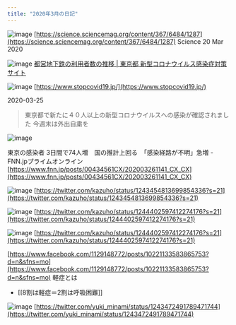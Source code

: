 ```yaml
---
title: "2020年3月の日記"
---
```



![image](https://gyazo.com/4047e64089dd3aea4fc64ce1322ae032/thumb/1000)
[https://science.sciencemag.org/content/367/6484/1287](https://science.sciencemag.org/content/367/6484/1287)
Science  20 Mar 2020

![image](https://gyazo.com/d719bce4c89528a70b5d37968c531089/thumb/1000)
[都営地下鉄の利用者数の推移 | 東京都 新型コロナウイルス感染症対策サイト](https://stopcovid19.metro.tokyo.lg.jp/cards/predicted-number-of-toei-subway-passengers/)

![image](https://gyazo.com/91893dbcbad2f680361bb579028be1e9/thumb/1000)
[https://www.stopcovid19.jp/](https://www.stopcovid19.jp/)

2020-03-25
> 東京都で新たに４０人以上の新型コロナウイルスへの感染が確認されました
> 今週末は外出自粛を

![image](https://gyazo.com/cd38023b17e6671e60a52e2009270121/thumb/1000)

東京の感染者 3日間で74人増　国の推計上回る　「感染経路が不明」急増 - FNN.jpプライムオンライン
[https://www.fnn.jp/posts/00434561CX/202003261141_CX_CX](https://www.fnn.jp/posts/00434561CX/202003261141_CX_CX)

![image](https://gyazo.com/a37c18745c4bed5fd6bfed0c077617a0/thumb/1000)
[https://twitter.com/kazuho/status/1243454813699854336?s=21](https://twitter.com/kazuho/status/1243454813699854336?s=21)


![image](https://gyazo.com/ddfc83af2b00a01e4ed9875965155be3/thumb/1000)
[https://twitter.com/kazuho/status/1244402597412274176?s=21](https://twitter.com/kazuho/status/1244402597412274176?s=21)

![image](https://gyazo.com/04fe9d30a6736e41fa4d6f0cc9509dd9/thumb/1000)
[https://twitter.com/kazuho/status/1244402597412274176?s=21](https://twitter.com/kazuho/status/1244402597412274176?s=21)

[https://www.facebook.com/1129148772/posts/10221133583865753?d=n&sfns=mo](https://www.facebook.com/1129148772/posts/10221133583865753?d=n&sfns=mo)
軽症とは
- [[8割は軽症＝2割は呼吸困難]]

![image](https://gyazo.com/f084a0337bf3a94fee7b264aa449262a/thumb/1000)
[https://twitter.com/yuki_minami/status/1243472491789471744](https://twitter.com/yuki_minami/status/1243472491789471744)
